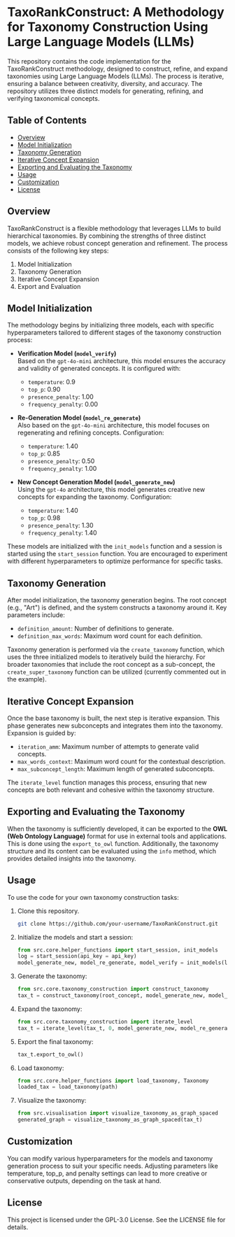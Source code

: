 # TaxoRankConstruct: A Methodology for Taxonomy Construction Using Large Language Models (LLMs)

This repository contains the code implementation for the TaxoRankConstruct methodology, designed to construct, refine, and expand taxonomies using Large Language Models (LLMs). The process is iterative, ensuring a balance between creativity, diversity, and accuracy. The repository utilizes three distinct models for generating, refining, and verifying taxonomical concepts.

## Table of Contents

- [Overview](#overview)
- [Model Initialization](#model-initialization)
- [Taxonomy Generation](#taxonomy-generation)
- [Iterative Concept Expansion](#iterative-concept-expansion)
- [Exporting and Evaluating the Taxonomy](#exporting-and-evaluating-the-taxonomy)
- [Usage](#usage)
- [Customization](#customization)
- [License](#license)

## Overview

TaxoRankConstruct is a flexible methodology that leverages LLMs to build hierarchical taxonomies. By combining the strengths of three distinct models, we achieve robust concept generation and refinement. The process consists of the following key steps:
1. Model Initialization
2. Taxonomy Generation
3. Iterative Concept Expansion
4. Export and Evaluation

## Model Initialization

The methodology begins by initializing three models, each with specific hyperparameters tailored to different stages of the taxonomy construction process:

- **Verification Model (`model_verify`)**  
  Based on the `gpt-4o-mini` architecture, this model ensures the accuracy and validity of generated concepts. It is configured with:
  - `temperature`: 0.9
  - `top_p`: 0.90
  - `presence_penalty`: 1.00
  - `frequency_penalty`: 0.00

- **Re-Generation Model (`model_re_generate`)**  
  Also based on the `gpt-4o-mini` architecture, this model focuses on regenerating and refining concepts. Configuration:
  - `temperature`: 1.40
  - `top_p`: 0.85
  - `presence_penalty`: 0.50
  - `frequency_penalty`: 1.00

- **New Concept Generation Model (`model_generate_new`)**  
  Using the `gpt-4o` architecture, this model generates creative new concepts for expanding the taxonomy. Configuration:
  - `temperature`: 1.40
  - `top_p`: 0.98
  - `presence_penalty`: 1.30
  - `frequency_penalty`: 1.40

These models are initialized with the `init_models` function and a session is started using the `start_session` function. You are encouraged to experiment with different hyperparameters to optimize performance for specific tasks.

## Taxonomy Generation

After model initialization, the taxonomy generation begins. The root concept (e.g., "Art") is defined, and the system constructs a taxonomy around it. Key parameters include:
- `definition_amount`: Number of definitions to generate.
- `definition_max_words`: Maximum word count for each definition.

Taxonomy generation is performed via the `create_taxonomy` function, which uses the three initialized models to iteratively build the hierarchy. For broader taxonomies that include the root concept as a sub-concept, the `create_super_taxonomy` function can be utilized (currently commented out in the example).

## Iterative Concept Expansion

Once the base taxonomy is built, the next step is iterative expansion. This phase generates new subconcepts and integrates them into the taxonomy. Expansion is guided by:
- `iteration_amm`: Maximum number of attempts to generate valid concepts.
- `max_words_context`: Maximum word count for the contextual description.
- `max_subconcept_length`: Maximum length of generated subconcepts.

The `iterate_level` function manages this process, ensuring that new concepts are both relevant and cohesive within the taxonomy structure.

## Exporting and Evaluating the Taxonomy

When the taxonomy is sufficiently developed, it can be exported to the **OWL (Web Ontology Language)** format for use in external tools and applications. This is done using the `export_to_owl` function. Additionally, the taxonomy structure and its content can be evaluated using the `info` method, which provides detailed insights into the taxonomy.

## Usage

To use the code for your own taxonomy construction tasks:
1. Clone this repository.
   ```bash
   git clone https://github.com/your-username/TaxoRankConstruct.git
   ```
2. Initialize the models and start a session:
   ```python
   from src.core.helper_functions import start_session, init_models
   log = start_session(api_key = api_key) 
   model_generate_new, model_re_generate, model_verify = init_models(log)
   ```
3. Generate the taxonomy:
   ```python
   from src.core.taxonomy_construction import construct_taxonomy
   tax_t = construct_taxonomy(root_concept, model_generate_new, model_re_generate, model_verify, log = log, check_existance = False)
   ```
4. Expand the taxonomy:
   ```python
   from src.core.taxonomy_construction import iterate_level
   tax_t = iterate_level(tax_t, 0, model_generate_new, model_re_generate, model_verify, log = log, iteration_amm = iteration_amm,  max_words_context = max_words_context, max_subconcept_lenght = max_subconcept_lenght)
   ```
5. Export the final taxonomy:
   ```python
   tax_t.export_to_owl()
   ```
6. Load taxonomy:
   ```python
   from src.core.helper_functions import load_taxonomy, Taxonomy
   loaded_tax = load_taxonomy(path)
   ```
7. Visualize the taxonomy:
   ```python
   from src.visualisation import visualize_taxonomy_as_graph_spaced
   generated_graph = visualize_taxonomy_as_graph_spaced(tax_t)
   ```

## Customization
You can modify various hyperparameters for the models and taxonomy generation process to suit your specific needs. Adjusting parameters like temperature, top_p, and penalty settings can lead to more creative or conservative outputs, depending on the task at hand.

## License
This project is licensed under the GPL-3.0 License. See the LICENSE file for details.
